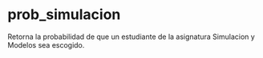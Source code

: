 # prob_simulacion
Retorna la probabilidad de que un estudiante de la asignatura Simulacion y Modelos sea escogido. 
